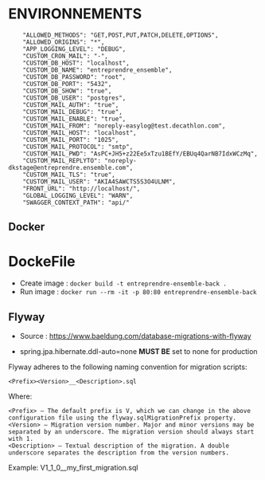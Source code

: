 # ENVIRONNEMENTS

```
    "ALLOWED_METHODS": "GET,POST,PUT,PATCH,DELETE,OPTIONS",
    "ALLOWED_ORIGINS": "*",
    "APP_LOGGING_LEVEL": "DEBUG",
    "CUSTOM_CRON_MAIL": "-",
    "CUSTOM_DB_HOST": "localhost",
    "CUSTOM_DB_NAME": "entreprendre_ensemble",
    "CUSTOM_DB_PASSWORD": "root",
    "CUSTOM_DB_PORT": "5432",
    "CUSTOM_DB_SHOW": "true",
    "CUSTOM_DB_USER": "postgres",
    "CUSTOM_MAIL_AUTH": "true",
    "CUSTOM_MAIL_DEBUG": "true",
    "CUSTOM_MAIL_ENABLE": "true",
    "CUSTOM_MAIL_FROM": "noreply-easylog@test.decathlon.com",
    "CUSTOM_MAIL_HOST": "localhost",
    "CUSTOM_MAIL_PORT": "1025",
    "CUSTOM_MAIL_PROTOCOL": "smtp",
    "CUSTOM_MAIL_PWD": "AsPC+JH5+z22Ee5xTzu1BEfY/EBUq4QarNB7IdxWCzMq",
    "CUSTOM_MAIL_REPLYTO": "noreply-dkstage@entreprendre.ensemble.com",
    "CUSTOM_MAIL_TLS": "true",
    "CUSTOM_MAIL_USER": "AKIA4SAWCTS5S3O4ULNM",
    "FRONT_URL": "http://localhost/",
    "GLOBAL_LOGGING_LEVEL": "WARN",
    "SWAGGER_CONTEXT_PATH": "api/"
```

## Docker 

# DockeFile 

- Create image : ```docker build -t entreprendre-ensemble-back .```
- Run image : ```docker run --rm -it -p 80:80 entreprendre-ensemble-back```


## Flyway
- Source : https://www.baeldung.com/database-migrations-with-flyway

- spring.jpa.hibernate.ddl-auto=none **MUST BE** set to none for production

Flyway adheres to the following naming convention for migration scripts:

```<Prefix><Version>__<Description>.sql```

Where:
```
<Prefix> – The default prefix is V, which we can change in the above configuration file using the flyway.sqlMigrationPrefix property.
<Version> – Migration version number. Major and minor versions may be separated by an underscore. The migration version should always start with 1.
<Description> – Textual description of the migration. A double underscore separates the description from the version numbers.
```
Example: V1_1_0__my_first_migration.sql